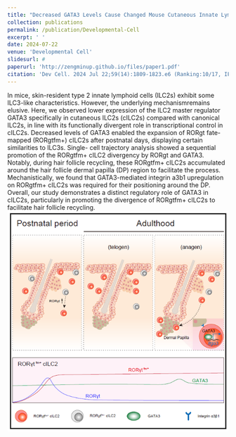 ```yaml
---
title: "Decreased GATA3 Levels Cause Changed Mouse Cutaneous Innate Lymphoid Cell Fate, Facilitating Hair Follicle Recycling"
collection: publications
permalink: /publication/Developmental-Cell
excerpt: ' '
date: 2024-07-22
venue: 'Developmental Cell'
slidesurl: #
paperurl: 'http://zengminup.github.io/files/paper1.pdf'
citation: 'Dev Cell. 2024 Jul 22;59(14):1809-1823.e6 (Ranking:10/17, IF=10.7)'
---
```


In mice, skin-resident type 2 innate lymphoid cells (ILC2s) exhibit some ILC3-like characteristics. However, the underlying mechanismremains elusive. Here, we observed lower expression of the ILC2 master regulator GATA3 specifically in cutaneous ILC2s (cILC2s) compared with canonical ILC2s, in line with its functionally divergent role in transcriptional control in cILC2s. Decreased levels of GATA3 enabled the expansion of RORgt fate-mapped (RORgtfm+) cILC2s after postnatal days, displaying certain similarities to ILC3s. Single- cell trajectory analysis showed a sequential promotion of the RORgtfm+ cILC2 divergency by RORgt and GATA3. Notably, during hair follicle recycling, these RORgtfm+ cILC2s accumulated around the hair follicle dermal papilla (DP) region to facilitate the process. Mechanistically, we found that GATA3-mediated integrin a3b1 upregulation on RORgtfm+ cILC2s was required for their positioning around the DP. Overall, our study demonstrates a distinct regulatory role of GATA3 in cILC2s, particularly in promoting the divergence of RORgtfm+ cILC2s to facilitate hair follicle recycling.<br/><img src='/images/developmental-cell-abstract.png'>
